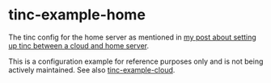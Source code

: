 # tinc-example-home
The tinc config for the home server as mentioned in [my post about setting up tinc between a cloud and home server](https://jc.kiwi/setting-up-tinc/).

This is a configuration example for reference purposes only and is not being actively maintained.
See also [tinc-example-cloud](https://github.com/jordancrawfordnz/tinc-example-cloud).
